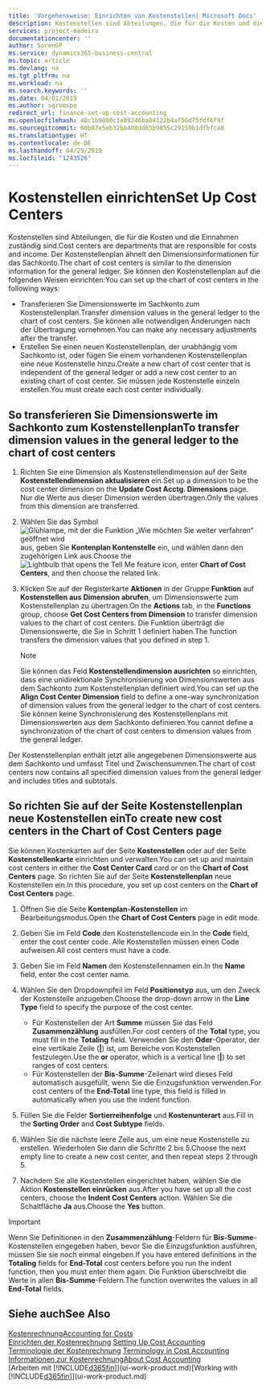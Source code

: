 ```yaml
---
title: 'Vorgehensweise: Einrichten von Kostenstellen| Microsoft Docs'
description: Kostenstellen sind Abteilungen, die für die Kosten und die Einnahmen zuständig sind. Der Kostenstellenplan ähnelt den Dimensionsinformationen für das Sachkonto.
services: project-madeira
documentationcenter: ''
author: SorenGP
ms.service: dynamics365-business-central
ms.topic: article
ms.devlang: na
ms.tgt_pltfrm: na
ms.workload: na
ms.search.keywords: ''
ms.date: 04/01/2019
ms.author: sgroespe
redirect_url: finance-set-up-cost-accounting
ms.openlocfilehash: 48c1b9800c1e89246ba84122b4af56d75fdf6f9f
ms.sourcegitcommit: 60b87e5eb32bb408dd65b9855c29159b1dfbfca8
ms.translationtype: HT
ms.contentlocale: de-DE
ms.lasthandoff: 04/29/2019
ms.locfileid: "1243526"
---
```

# <a name="set-up-cost-centers"></a><span data-ttu-id="6db94-104">Kostenstellen einrichten</span><span class="sxs-lookup"><span data-stu-id="6db94-104">Set Up Cost Centers</span></span>
<span data-ttu-id="6db94-105">Kostenstellen sind Abteilungen, die für die Kosten und die Einnahmen zuständig sind.</span><span class="sxs-lookup"><span data-stu-id="6db94-105">Cost centers are departments that are responsible for costs and income.</span></span> <span data-ttu-id="6db94-106">Der Kostenstellenplan ähnelt den Dimensionsinformationen für das Sachkonto.</span><span class="sxs-lookup"><span data-stu-id="6db94-106">The chart of cost centers is similar to the dimension information for the general ledger.</span></span> <span data-ttu-id="6db94-107">Sie können den Kostenstellenplan auf die folgenden Weisen einrichten:</span><span class="sxs-lookup"><span data-stu-id="6db94-107">You can set up the chart of cost centers in the following ways:</span></span>  

-   <span data-ttu-id="6db94-108">Transferieren Sie Dimensionswerte im Sachkonto zum Kostenstellenplan.</span><span class="sxs-lookup"><span data-stu-id="6db94-108">Transfer dimension values in the general ledger to the chart of cost centers.</span></span> <span data-ttu-id="6db94-109">Sie können alle notwendigen Änderungen nach der Übertragung vornehmen.</span><span class="sxs-lookup"><span data-stu-id="6db94-109">You can make any necessary adjustments after the transfer.</span></span>  
-   <span data-ttu-id="6db94-110">Erstellen Sie einen neuen Kostenstellenplan, der unabhängig vom Sachkonto ist, oder fügen Sie einem vorhandenen Kostenstellenplan eine neue Kostenstelle hinzu.</span><span class="sxs-lookup"><span data-stu-id="6db94-110">Create a new chart of cost center that is independent of the general ledger or add a new cost center to an existing chart of cost center.</span></span> <span data-ttu-id="6db94-111">Sie müssen jede Kostenstelle einzeln erstellen.</span><span class="sxs-lookup"><span data-stu-id="6db94-111">You must create each cost center individually.</span></span>  

## <a name="to-transfer-dimension-values-in-the-general-ledger-to-the-chart-of-cost-centers"></a><span data-ttu-id="6db94-112">So transferieren Sie Dimensionswerte im Sachkonto zum Kostenstellenplan</span><span class="sxs-lookup"><span data-stu-id="6db94-112">To transfer dimension values in the general ledger to the chart of cost centers</span></span>  
1.  <span data-ttu-id="6db94-113">Richten Sie eine Dimension als Kostenstellendimension auf der Seite **Kostenstellendimension aktualisieren** ein.</span><span class="sxs-lookup"><span data-stu-id="6db94-113">Set up a dimension to be the cost center dimension on the **Update Cost Acctg. Dimensions** page.</span></span> <span data-ttu-id="6db94-114">Nur die Werte aus dieser Dimension werden übertragen.</span><span class="sxs-lookup"><span data-stu-id="6db94-114">Only the values from this dimension are transferred.</span></span>  
2.  <span data-ttu-id="6db94-115">Wählen Sie das Symbol ![Glühlampe, mit der die Funktion „Wie möchten Sie weiter verfahren“ geöffnet wird](media/ui-search/search_small.png "Wie möchten Sie weiter verfahren?") aus, geben Sie **Kontenplan Kontenstelle** ein, und wählen dann den zugehörigen Link aus.</span><span class="sxs-lookup"><span data-stu-id="6db94-115">Choose the ![Lightbulb that opens the Tell Me feature](media/ui-search/search_small.png "Tell me what you want to do") icon, enter **Chart of Cost Centers**, and then choose the related link.</span></span>  
3.  <span data-ttu-id="6db94-116">Klicken Sie auf der Registerkarte **Aktionen** in der Gruppe **Funktion** auf **Kostenstellen aus Dimension abrufen**, um Dimensionswerte zum Kostenstellenplan zu übertragen.</span><span class="sxs-lookup"><span data-stu-id="6db94-116">On the **Actions** tab, in the **Functions** group, choose **Get Cost Centers from Dimension** to transfer dimension values to the chart of cost centers.</span></span> <span data-ttu-id="6db94-117">Die Funktion überträgt die Dimensionswerte, die Sie in Schritt 1 definiert haben.</span><span class="sxs-lookup"><span data-stu-id="6db94-117">The function transfers the dimension values that you defined in step 1.</span></span>  

    > [!NOTE]  
    >  <span data-ttu-id="6db94-118">Sie können das Feld **Kostenstellendimension ausrichten** so einrichten, dass eine unidirektionale Synchronisierung von Dimensionswerten aus dem Sachkonto zum Kostenstellenplan definiert wird.</span><span class="sxs-lookup"><span data-stu-id="6db94-118">You can set up the **Align Cost Center Dimension**  field to define a one-way synchronization of dimension values from the general ledger to the chart of cost centers.</span></span> <span data-ttu-id="6db94-119">Sie können keine Synchronisierung des Kostenstellenplans mit Dimensionswerten aus dem Sachkonto definieren.</span><span class="sxs-lookup"><span data-stu-id="6db94-119">You cannot define a synchronization of the chart of cost centers to dimension values from the general ledger.</span></span>  

<span data-ttu-id="6db94-120">Der Kostenstellenplan enthält jetzt alle angegebenen Dimensionswerte aus dem Sachkonto und umfasst Titel und Zwischensummen.</span><span class="sxs-lookup"><span data-stu-id="6db94-120">The chart of cost centers now contains all specified dimension values from the general ledger and includes titles and subtotals.</span></span>  

## <a name="to-create-new-cost-centers-in-the-chart-of-cost-centers-page"></a><span data-ttu-id="6db94-121">So richten Sie auf der Seite Kostenstellenplan neue Kostenstellen ein</span><span class="sxs-lookup"><span data-stu-id="6db94-121">To create new cost centers in the Chart of Cost Centers page</span></span>  
<span data-ttu-id="6db94-122">Sie können Kostenkarten auf der Seite **Kostenstellen** oder auf der Seite **Kostenstellenkarte** einrichten und verwalten.</span><span class="sxs-lookup"><span data-stu-id="6db94-122">You can set up and maintain cost centers in either the **Cost Center Card** card or on the **Chart of Cost Centers** page.</span></span> <span data-ttu-id="6db94-123">So richten Sie auf der Seite **Kostenstellenplan** neue Kostenstellen ein.</span><span class="sxs-lookup"><span data-stu-id="6db94-123">In this procedure, you set up cost centers on the **Chart of Cost Centers** page.</span></span>  

1. <span data-ttu-id="6db94-124">Öffnen Sie die Seite **Kontenplan-Kostenstellen** im Bearbeitungsmodus.</span><span class="sxs-lookup"><span data-stu-id="6db94-124">Open the **Chart of Cost Centers** page in edit mode.</span></span>  
2. <span data-ttu-id="6db94-125">Geben Sie im Feld **Code** den Kostenstellencode ein.</span><span class="sxs-lookup"><span data-stu-id="6db94-125">In the **Code** field, enter the cost center code.</span></span> <span data-ttu-id="6db94-126">Alle Kostenstellen müssen einen Code aufweisen.</span><span class="sxs-lookup"><span data-stu-id="6db94-126">All cost centers must have a code.</span></span>  
3. <span data-ttu-id="6db94-127">Geben Sie im Feld **Namen** den Kostenstellennamen ein.</span><span class="sxs-lookup"><span data-stu-id="6db94-127">In the **Name** field, enter the cost center name.</span></span>  
4. <span data-ttu-id="6db94-128">Wählen Sie den Dropdownpfeil im Feld **Positionstyp** aus, um den Zweck der Kostenstelle anzugeben.</span><span class="sxs-lookup"><span data-stu-id="6db94-128">Choose the drop-down arrow in the **Line Type** field to specify the purpose of the cost center.</span></span>  

    - <span data-ttu-id="6db94-129">Für Kostenstellen der Art **Summe** müssen Sie das Feld **Zusammenzählung** ausfüllen.</span><span class="sxs-lookup"><span data-stu-id="6db94-129">For cost centers of the **Total** type, you must fill in the **Totaling** field.</span></span> <span data-ttu-id="6db94-130">Verwenden Sie den **Oder**-Operator, der eine vertikale Zeile (**&#124;**) ist, um Bereiche von Kostenstellen festzulegen.</span><span class="sxs-lookup"><span data-stu-id="6db94-130">Use the **or** operator, which is a vertical line (**&#124;**) to set ranges of cost centers.</span></span>  
    - <span data-ttu-id="6db94-131">Für Kostenstellen der **Bis-Summe**-Zeilenart wird dieses Feld automatisch ausgefüllt, wenn Sie die Einzugsfunktion verwenden.</span><span class="sxs-lookup"><span data-stu-id="6db94-131">For cost centers of the **End-Total** line type, this field is filled in automatically when you use the indent function.</span></span>  
5.  <span data-ttu-id="6db94-132">Füllen Sie die Felder **Sortierreihenfolge** und **Kostenunterart** aus.</span><span class="sxs-lookup"><span data-stu-id="6db94-132">Fill in the **Sorting Order** and **Cost Subtype** fields.</span></span>  
6.  <span data-ttu-id="6db94-133">Wählen Sie die nächste leere Zeile aus, um eine neue Kostenstelle zu erstellen. Wiederholen Sie dann die Schritte 2 bis 5.</span><span class="sxs-lookup"><span data-stu-id="6db94-133">Choose the next empty line to create a new cost center, and then repeat steps 2 through 5.</span></span>  
7.  <span data-ttu-id="6db94-134">Nachdem Sie alle Kostenstellen eingerichtet haben, wählen Sie die Aktion **Kostenstellen einrücken** aus.</span><span class="sxs-lookup"><span data-stu-id="6db94-134">After you have set up all the cost centers, choose the **Indent Cost Centers** action.</span></span> <span data-ttu-id="6db94-135">Wählen Sie die Schaltfläche **Ja** aus.</span><span class="sxs-lookup"><span data-stu-id="6db94-135">Choose the **Yes** button.</span></span>  

> [!IMPORTANT]  
>  <span data-ttu-id="6db94-136">Wenn Sie Definitionen in den **Zusammenzählung**-Feldern für **Bis-Summe**-Kostenstellen eingegeben haben, bevor Sie die Einzugsfunktion ausführen, müssen Sie sie noch einmal eingeben.</span><span class="sxs-lookup"><span data-stu-id="6db94-136">If you have entered definitions in the **Totaling** fields for **End-Total** cost centers before you run the indent function, then you must enter them again.</span></span> <span data-ttu-id="6db94-137">Die Funktion überschreibt die Werte in allen **Bis-Summe**-Feldern.</span><span class="sxs-lookup"><span data-stu-id="6db94-137">The function overwrites the values in all **End-Total** fields.</span></span>  

## <a name="see-also"></a><span data-ttu-id="6db94-138">Siehe auch</span><span class="sxs-lookup"><span data-stu-id="6db94-138">See Also</span></span>  
[<span data-ttu-id="6db94-139">Kostenrechnung</span><span class="sxs-lookup"><span data-stu-id="6db94-139">Accounting for Costs</span></span>](finance-manage-cost-accounting.md)  
<span data-ttu-id="6db94-140">[Einrichten der Kostenrechnung](finance-set-up-cost-accounting.md) </span><span class="sxs-lookup"><span data-stu-id="6db94-140">[Setting Up Cost Accounting](finance-set-up-cost-accounting.md) </span></span>  
<span data-ttu-id="6db94-141">[Terminologie der Kostenrechnung](finance-terminology-in-cost-accounting.md) </span><span class="sxs-lookup"><span data-stu-id="6db94-141">[Terminology in Cost Accounting](finance-terminology-in-cost-accounting.md) </span></span>  
[<span data-ttu-id="6db94-142">Informationen zur Kostenrechnung</span><span class="sxs-lookup"><span data-stu-id="6db94-142">About Cost Accounting</span></span>](finance-about-cost-accounting.md)  
<span data-ttu-id="6db94-143">[Arbeiten mit [!INCLUDE[d365fin](includes/d365fin_md.md)]](ui-work-product.md)</span><span class="sxs-lookup"><span data-stu-id="6db94-143">[Working with [!INCLUDE[d365fin](includes/d365fin_md.md)]](ui-work-product.md)</span></span>
